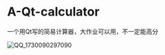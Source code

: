 # A-Qt-calculator
一个用Qt写的简易计算器，大作业可以用，不一定能高分

![QQ_1730090297090](https://github.com/user-attachments/assets/7a7638e1-00b5-434a-aa45-613b0aa8969a)
